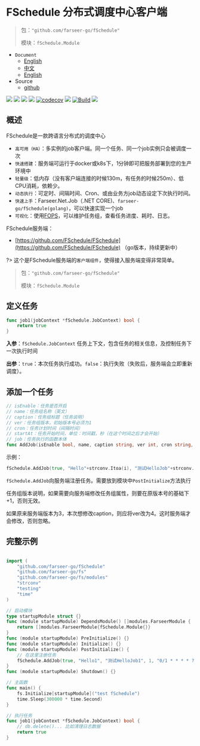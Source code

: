 # FSchedule 分布式调度中心客户端
> 包：`"github.com/farseer-go/fSchedule"`
> 
> 模块：`fSchedule.Module`

- `Document`
    - [English](https://farseer-go.gitee.io/en-us/)
    - [中文](https://farseer-go.gitee.io/)
    - [English](https://farseer-go.github.io/doc/en-us/)
- Source
    - [github](https://github.com/farseer-go/fs)

![](https://img.shields.io/github/stars/farseer-go?style=social)
![](https://img.shields.io/github/license/farseer-go/fSchedule)
![](https://img.shields.io/github/go-mod/go-version/farseer-go/fSchedule)
![](https://img.shields.io/github/v/release/farseer-go/fSchedule)
[![codecov](https://img.shields.io/codecov/c/github/farseer-go/fSchedule)](https://codecov.io/gh/farseer-go/fSchedule)
![](https://img.shields.io/github/languages/code-size/farseer-go/fSchedule)
[![Build](https://github.com/farseer-go/fSchedule/actions/workflows/build.yml/badge.svg)](https://github.com/farseer-go/fSchedule/actions/workflows/build.yml)
![](https://goreportcard.com/badge/github.com/farseer-go/fSchedule)

## 概述
FSchedule是一款跨语言分布式的调度中心

- `高可用（HA）`：多实例的job客户端。同一个任务、同一个job实例只会被调度一次
- `快速搭建`：服务端可运行于docker或k8s下，1分钟即可把服务部署到您的生产环境中
- `轻量级`：低内存（没有客户端连接的时候130m，有任务的时候250m）、低CPU消耗，依赖少。
- `动态执行`：可定时、间隔时间、Cron、或由业务方job动态设定下次执行时间。
- `快速上手`：Farseer.Net.Job（.NET CORE)、`farseer-go/fSchedule(golang)`，可以快速实现一个job
- `可视化`：使用[FOPS](https://github.com/FarseerNet/fops.go)，可以维护任务组，查看任务进度、耗时、日志。

FSchedule服务端：
- [https://github.com/FSchedule/FSchedule](https://github.com/FSchedule/FSchedule) （go版本，持续更新中）

?> 这个是FSchedule服务端的`客户端组件`，使得接入服务端变得非常简单。


> 包：`"github.com/farseer-go/fSchedule"`
>
> 模块：`fSchedule.Module`

## 定义任务
```go
func job1(jobContext *fSchedule.JobContext) bool {
    return true
}
```

**入参**：`fSchedule.JobContext` 任务上下文，包含任务的相关信息，及控制任务下一次执行时间

**出参**：`true`：本次任务执行成功。`false`：执行失败（失败后，服务端会立即重新调度）。

## 添加一个任务
```go
// isEnable：任务是否开启
// name：任务组名称（英文）
// caption：任务组标题（任务说明）
// ver：任务组版本，初始版本号必须为1
// cron：任务计划时间（间隔时间）
// startAt：任务开始时间，单位：时间戳，秒（在这个时间之后才会开始）
// job：任务执行的函数本体
func AddJob(isEnable bool, name, caption string, ver int, cron string, startAt int64, job JobFunc)
```

示例：
```go
fSchedule.AddJob(true, "Hello"+strconv.Itoa(i), "测试HelloJob"+strconv.Itoa(i), 1, "0/1 * * * * ?", 1674571566, job1)
```
`fSchedule.AddJob`向服务端注册任务。需要放到模块中`PostInitialize`方法执行

任务组版本说明，如果需要向服务端修改任务组属性，则要在原版本号的基础下+1，否则无效。

如果原来服务端版本为3，本次想修改caption，则应将ver改为4。这时服务端才会修改，否则忽略。


## 完整示例
```go

import (
	"github.com/farseer-go/fSchedule"
	"github.com/farseer-go/fs"
	"github.com/farseer-go/fs/modules"
	"strconv"
	"testing"
	"time"
)

// 启动模块
type startupModule struct {}
func (module startupModule) DependsModule() []modules.FarseerModule {
	return []modules.FarseerModule{fSchedule.Module{}}
}
func (module startupModule) PreInitialize() {}
func (module startupModule) Initialize() {}
func (module startupModule) PostInitialize() {
	// 在这里注册任务
    fSchedule.AddJob(true, "Hello1", "测试HelloJob1", 1, "0/1 * * * * ?", 1674571566, job1)
}
func (module startupModule) Shutdown() {}

// 主函数
func main() {
	fs.Initialize[startupModule]("test fSchedule")
	time.Sleep(300000 * time.Second)
}

// 执行任务
func job1(jobContext *fSchedule.JobContext) bool {
	// db.delete()... 比如清理日志数据
    return true
}
```
